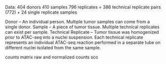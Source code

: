Data:
404 donors
410 samples
796 replicates = 386 technical replicate pairs (772) + 24 single replicate samples 

Donor – An individual person. Multiple tumor samples can come from a single donor.
Sample – A piece of tumor tissue. Multiple technical replicates can exist per sample.
Technical Replicate – Tumor tissue was homogenized prior to ATAC-seq into a nuclei suspension. Each technical replicate represents an individual ATAC-seq reaction performed in a separate tube on different nuclei isolated from the same sample.

counts matrix
raw and normalized counts
sco

<!--stackedit_data:
eyJoaXN0b3J5IjpbOTE3NTkzNjY5LC0xNjE1Mjc4ODA0LC0xNT
k2OTExMTUxLDExNDE2Njc0MTAsNDQyODQ3MDQwLC0xODYyNTQ3
NTE0XX0=
-->